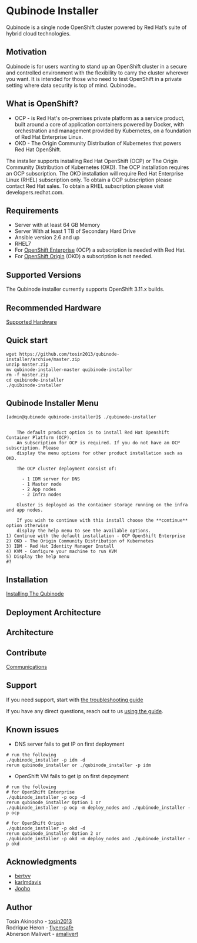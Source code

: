 # Qubinode Installer
Qubinode is a single node OpenShift cluster powered by Red Hat’s suite of hybrid cloud technologies.

## Motivation
Qubinode is for users wanting to stand up an OpenShift cluster in a secure and controlled environment with the flexibility to carry the cluster wherever you want. It is intended for those who need to test OpenShift in a private setting where data security is top of mind. Qubinode..

## What is OpenShift?
* OCP - is Red Hat's on-premises private platform as a service product, built around a core of application containers powered by Docker, with orchestration and management provided by Kubernetes, on a foundation of Red Hat Enterprise Linux.
* OKD - The Origin Community Distribution of Kubernetes that powers Red Hat OpenShift.

The installer supports installing Red Hat OpenShift  (OCP) or The Origin Community Distribution of Kubernetes (OKD).  The OCP installation requires an OCP subscription. The OKD installation will require Red Hat Enterprise Linux (RHEL) subscription only. To obtain a OCP subscription please contact Red Hat sales. To obtain a RHEL subscription please  visit developers.redhat.com.

## Requirements
* Server with at least 64 GB Memory
* Server With at least 1 TB of Secondary Hard Drive
* Ansible version 2.6 and up
* RHEL7
* For [OpenShift Enterprise](https://www.openshift.com/products) (OCP)  a subscription is needed with Red Hat.  
* For [OpenShift Origin](https://www.okd.io/) (OKD) a subscription is not needed.

## Supported Versions
The Qubinode installer currently supports OpenShift 3.11.x builds.

## Recommended Hardware
[Supported Hardware](docs/supported_hardware_coniguration.md)

## Quick start
```
wget https://github.com/tosin2013/qubinode-installer/archive/master.zip
unzip master.zip
mv qubinode-installer-master quibinode-installer
rm -f master.zip
cd quibinode-installer
./quibinode-installer
```

## Qubinode Installer Menu
```
[admin@qubinode qubinode-installer]$ ./qubinode-installer


    The default product option is to install Red Hat Openshift Container Platform (OCP).
    An subscription for OCP is required. If you do not have an OCP subscription. Please
    display the menu options for other product installation such as OKD.

    The OCP cluster deployment consist of:

      - 1 IDM server for DNS
      - 1 Master node
      - 2 App nodes
      - 2 Infra nodes

    Gluster is deployed as the container storage running on the infra and app nodes.

    If you wish to continue with this install choose the **continue** option otherwise
    display the help menu to see the available options.
1) Continue with the default installation - OCP OpenShift Enterprise
2) OKD - The Origin Community Distribution of Kubernetes
3) IDM - Red Hat Identity Manager Install
4) KVM - Configure your machine to run KVM
5) Display the help menu
#?

```

## Installation
[Installing The Qubinode](docs/installation_draft.md)

## Deployment Architecture

## Architecture

## Contribute
[Communications](docs/communication.adoc)

## Support
If you need support, start with [the troubleshooting guide](docs/troubleshooting-monitoring.adoc)

If you have any direct questions, reach out to us [using the guide](docs/communication.adoc).

## Known issues
* DNS server fails to get IP on first deployment
```
# run the following
./qubinode_installer -p idm -d
rerun qubinode_installer or ./qubinode_installer -p idm
```

* OpenShift VM fails to get ip on first depoyment
```
# run the following
# for OpenShift Enterprise
./qubinode_installer -p ocp -d
rerun qubinode_installer Option 1 or
./qubinode_installer -p ocp -m deploy_nodes and ./qubinode_installer -p ocp

# for OpenShift Origin
./qubinode_installer -p okd -d
rerun qubinode_installer Option 2 or
./qubinode_installer -p okd -m deploy_nodes and ./qubinode_installer -p okd
```

## Acknowledgments
* [bertvv](https://github.com/bertvv)
* [karlmdavis](https://github.com/karlmdavis)
* [Jooho](https://github.com/Jooho)

## Author
Tosin Akinosho - [tosin2013](https://github.com/tosin2013)  
Rodrique Heron - [flyemsafe](https://github.com/flyemsafe)  
Abnerson Malivert - [amalivert](https://github.com/amalivert)  
